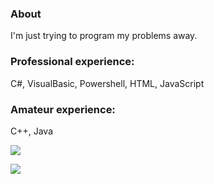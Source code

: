 <h3>About</h3>
<p>I'm just trying to program my problems away.
<p><h3>Professional experience:</h3>
<p>C#, VisualBasic, Powershell, HTML, JavaScript
<h3>Amateur experience:</h3>
<p>C++, Java
<p><a href=https://github.com/anuraghazra/github-readme-stats><img src=https://github-readme-stats.vercel.app/api?username=AlanDSaster&show_icons=true&theme=dark></a>
<p><a href=https://github.com/anuraghazra/github-readme-stats><img src=https://github-readme-stats.vercel.app/api/top-langs/?username=AlanDSaster&theme=dark></a>
